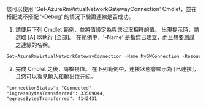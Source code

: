 您可以使用 'Get-AzureRmVirtualNetworkGatewayConnection' Cmdlet，並在搭配或不搭配 '-Debug' 的情況下驗證連線是否成功。 

1. 請使用下列 Cmdlet 範例，並將值設定為與您狀況相符的值。 出現提示時，請選取 [A] 以執行 [全部]。 在範例中，'-Name' 是指您已建立，而且想要測試之連線的名稱。

  ```powershell
  Get-AzureRmVirtualNetworkGatewayConnection -Name MyGWConnection -ResourceGroupName MyRG
  ```
2. 完成 Cmdlet 之後，請檢視值。 在下列範例中，連接狀態會顯示為 [已連接]，且您可以看見輸入和輸出位元組。
   
  ```
  "connectionStatus": "Connected",
  "ingressBytesTransferred": 33509044,
  "egressBytesTransferred": 4142431
  ```